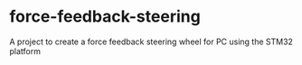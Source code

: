 # force-feedback-steering
A project to create a force feedback steering wheel for PC using the STM32 platform
